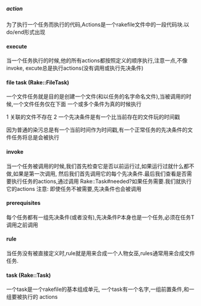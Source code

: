##### action

为了执行一个任务而执行的代码,Actions是一个rakefile文件中的一段代码块.以do/end形式出现

#### execute

当一个任务执行的时候,他的所有actions都按照定义的顺序执行,注意一点,不像invoke,
excute总是执行actions(没有调用或执行先决条件)

#### file task (Rake::FileTask)

一个文件任务就是目的是创建一个文件(和以任务的名字命名文件),当被调用的时候,一个文件任务仅在下面
一个或多个条件为真的时候执行

1 关联的文件不存在
2 一个先决条件是有一个比当前存在的文件玩的时间戳

因为普通的染污总是有一个当前时间作为时间戳,有一个正常任务的先决条件的文件任务将总是会被执行


#### invoke

当一个任务被调用的时候,我们首先检查它是否以前运行过,如果运行过就什么都不做,如果是第一次调用,
然后我们首先调用它的每个先决条件.最后我们查看是否需要执行任务的actions,通过调用
Rake::Task#needed?如果任务需要.我们就执行它的actions
注意: 即使任务不被需要,先决条件也会被调用

#### prerequisites

每个任务都有一组先决条件(或者没有),先决条件P本身也是一个任务,必须在任务T调用之前调用


#### rule

当任务没有被直接定义时,rule就是用来合成一个人物女巫,rules通常用来合成文件任务.


#### task (Rake::Task)

一个task是一个rakefile的基本组成单元, 一个task有一个名字,一组前置条件,和一组要被执行的
actions
